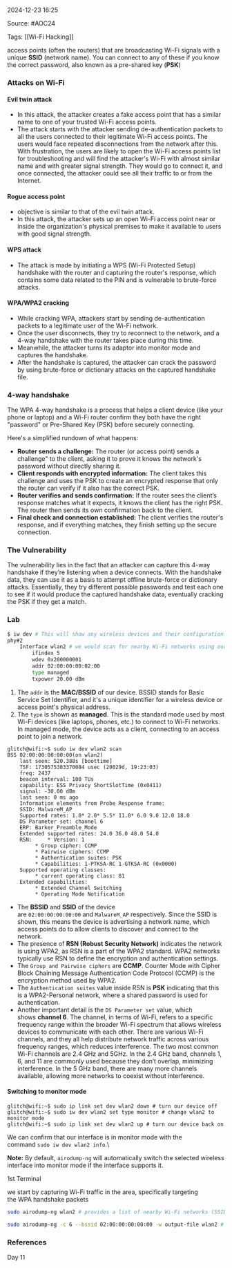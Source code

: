 
2024-12-23 16:25

Source: #AOC24 

Tags: [[Wi-Fi Hacking]]

access points (often the routers) that are broadcasting Wi-Fi signals with a unique **SSID** (network name). You can connect to any of these if you know the correct password, also known as a pre-shared key (**PSK**)
### Attacks on Wi-Fi

#### Evil twin attack

- In this attack, the attacker creates a fake access point that has a similar name to one of your trusted Wi-Fi access points.
- The attack starts with the attacker sending de-authentication packets to all the users connected to their legitimate Wi-Fi access points. The users would face repeated disconnections from the network after this. With frustration, the users are likely to open the Wi-Fi access points list for troubleshooting and will find the attacker's Wi-Fi with almost similar name and with greater signal strength. They would go to connect it, and once connected, the attacker could see all their traffic to or from the Internet.
#### Rogue access point

- objective is similar to that of the evil twin attack. 
- In this attack, the attacker sets up an open Wi-Fi access point near or inside the organization's physical premises to make it available to users with good signal strength. 
#### WPS attack

- The attack is made by initiating a WPS (Wi-Fi Protected Setup) handshake with the router and capturing the router's response, which contains some data related to the PIN and is vulnerable to brute-force attacks. 
#### WPA/WPA2 cracking

- While cracking WPA, attackers start by sending de-authentication packets to a legitimate user of the Wi-Fi network.
- Once the user disconnects, they try to reconnect to the network, and a 4-way handshake with the router takes place during this time.
- Meanwhile, the attacker turns its adaptor into monitor mode and captures the handshake. 
- After the handshake is captured, the attacker can crack the password by using brute-force or dictionary attacks on the captured handshake file.
### 4-way handshake

The WPA 4-way handshake is a process that helps a client device (like your phone or laptop) and a Wi-Fi router confirm they both have the right "password" or Pre-Shared Key (PSK) before securely connecting.

Here's a simplified rundown of what happens:
- **Router sends a challenge:** The router (or access point) sends a challenge" to the client, asking it to prove it knows the network's password without directly sharing it.
- **Client responds with encrypted information:** The client takes this challenge and uses the PSK to create an encrypted response that only the router can verify if it also has the correct PSK.
- **Router verifies and sends confirmation:** If the router sees the client’s response matches what it expects, it knows the client has the right PSK. The router then sends its own confirmation back to the client.
- **Final check and connection established:** The client verifies the router's response, and if everything matches, they finish setting up the secure connection.

### The Vulnerability

The vulnerability lies in the fact that an attacker can capture this 4-way handshake if they’re listening when a device connects. With the handshake data, they can use it as a basis to attempt offline brute-force or dictionary attacks. Essentially, they try different possible passwords and test each one to see if it would produce the captured handshake data, eventually cracking the PSK if they get a match.
### Lab

```sh
$ iw dev # This will show any wireless devices and their configuration that we have available for us to use
phy#2
	Interface wlan2 # we would scan for nearby Wi-Fi networks using our wlan2 device
		ifindex 5
		wdev 0x200000001 
		addr 02:00:00:00:02:00 
		type managed 
		txpower 20.00 dBm
```

1. The `addr` is the **MAC/BSSID** of our device. BSSID stands for Basic Service Set Identifier, and it's a unique identifier for a wireless device or access point's physical address.
2. The `type` is shown as **managed**. This is the standard mode used by most Wi-Fi devices (like laptops, phones, etc.) to connect to Wi-Fi networks. In managed mode, the device acts as a client, connecting to an access point to join a network.

```shell
glitch@wifi:~$ sudo iw dev wlan2 scan
BSS 02:00:00:00:00:00(on wlan2)
	last seen: 520.388s [boottime]
	TSF: 1730575383370084 usec (20029d, 19:23:03)
	freq: 2437
	beacon interval: 100 TUs
	capability: ESS Privacy ShortSlotTime (0x0411)
	signal: -30.00 dBm
	last seen: 0 ms ago
	Information elements from Probe Response frame:
	SSID: MalwareM_AP
	Supported rates: 1.0* 2.0* 5.5* 11.0* 6.0 9.0 12.0 18.0 
	DS Parameter set: channel 6
	ERP: Barker_Preamble_Mode
	Extended supported rates: 24.0 36.0 48.0 54.0 
	RSN:	 * Version: 1
		 * Group cipher: CCMP
		 * Pairwise ciphers: CCMP
		 * Authentication suites: PSK
		 * Capabilities: 1-PTKSA-RC 1-GTKSA-RC (0x0000)
	Supported operating classes:
		 * current operating class: 81
	Extended capabilities:
		 * Extended Channel Switching
		 * Operating Mode Notification                                                                               
```

- The **BSSID** and **SSID** of the device are `02:00:00:00:00:00` and `MalwareM_AP` respectively. Since the SSID is shown, this means the device is advertising a network name, which access points do to allow clients to discover and connect to the network.
- The presence of **RSN (Robust Security Network)** indicates the network is using WPA2, as RSN is a part of the WPA2 standard. WPA2 networks typically use RSN to define the encryption and authentication settings.
- The `Group and Pairwise ciphers` are **CCMP**. Counter Mode with Cipher Block Chaining Message Authentication Code Protocol (CCMP) is the encryption method used by WPA2.
- The `Authentication suites` value inside RSN is **PSK** indicating that this is a WPA2-Personal network, where a shared password is used for authentication.
- Another important detail is the `DS Parameter set` value, which shows **channel 6**. The channel, in terms of Wi-Fi, refers to a specific frequency range within the broader Wi-Fi spectrum that allows wireless devices to communicate with each other. There are various Wi-Fi channels, and they all help distribute network traffic across various frequency ranges, which reduces interference. The two most common Wi-Fi channels are 2.4 GHz and 5GHz. In the 2.4 GHz band, channels 1, 6, and 11 are commonly used because they don’t overlap, minimizing interference. In the 5 GHz band, there are many more channels available, allowing more networks to coexist without interference.

#### Switching to monitor mode 


```shell
glitch@wifi:~$ sudo ip link set dev wlan2 down # turn our device off
glitch@wifi:~$ sudo iw dev wlan2 set type monitor # change wlan2 to monitor mode
glitch@wifi:~$ sudo ip link set dev wlan2 up # turn our device back on
```

We can confirm that our interface is in monitor mode with the command `sudo iw dev wlan2 info`.\

**Note:** By default, `airodump-ng` will automatically switch the selected wireless interface into monitor mode if the interface supports it.

1st Terminal

we start by capturing Wi-Fi traffic in the area, specifically targeting the WPA handshake packets

```sh
sudo airodump-ng wlan2 # provides a list of nearby Wi-Fi networks (SSIDs) and shows important details
```

```sh
sudo airodump-ng -c 6 --bssid 02:00:00:00:00:00 -w output-file wlan2 # This command targets the specific network channel and MAC address (BSSID) of the access point for which you want to capture the traffic
```




### References
Day 11